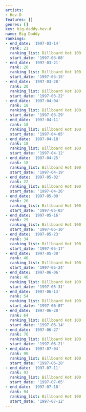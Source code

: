 ```yaml
---
artists:
- Hev-D
features: []
genres: []
key: big-daddy-hev-d
name: Big Daddy
rankings:
- end_date: '1997-03-14'
  rank: 21
  ranking_list: Billboard Hot 100
  start_date: '1997-03-08'
- end_date: '1997-03-21'
  rank: 20
  ranking_list: Billboard Hot 100
  start_date: '1997-03-15'
- end_date: '1997-03-28'
  rank: 20
  ranking_list: Billboard Hot 100
  start_date: '1997-03-22'
- end_date: '1997-04-04'
  rank: 18
  ranking_list: Billboard Hot 100
  start_date: '1997-03-29'
- end_date: '1997-04-11'
  rank: 18
  ranking_list: Billboard Hot 100
  start_date: '1997-04-05'
- end_date: '1997-04-18'
  rank: 18
  ranking_list: Billboard Hot 100
  start_date: '1997-04-12'
- end_date: '1997-04-25'
  rank: 18
  ranking_list: Billboard Hot 100
  start_date: '1997-04-19'
- end_date: '1997-05-02'
  rank: 22
  ranking_list: Billboard Hot 100
  start_date: '1997-04-26'
- end_date: '1997-05-09'
  rank: 26
  ranking_list: Billboard Hot 100
  start_date: '1997-05-03'
- end_date: '1997-05-16'
  rank: 29
  ranking_list: Billboard Hot 100
  start_date: '1997-05-10'
- end_date: '1997-05-23'
  rank: 34
  ranking_list: Billboard Hot 100
  start_date: '1997-05-17'
- end_date: '1997-05-30'
  rank: 40
  ranking_list: Billboard Hot 100
  start_date: '1997-05-24'
- end_date: '1997-06-06'
  rank: 46
  ranking_list: Billboard Hot 100
  start_date: '1997-05-31'
- end_date: '1997-06-13'
  rank: 54
  ranking_list: Billboard Hot 100
  start_date: '1997-06-07'
- end_date: '1997-06-20'
  rank: 64
  ranking_list: Billboard Hot 100
  start_date: '1997-06-14'
- end_date: '1997-06-27'
  rank: 76
  ranking_list: Billboard Hot 100
  start_date: '1997-06-21'
- end_date: '1997-07-04'
  rank: 90
  ranking_list: Billboard Hot 100
  start_date: '1997-06-28'
- end_date: '1997-07-11'
  rank: 93
  ranking_list: Billboard Hot 100
  start_date: '1997-07-05'
- end_date: '1997-07-18'
  rank: 94
  ranking_list: Billboard Hot 100
  start_date: '1997-07-12'
---
```


